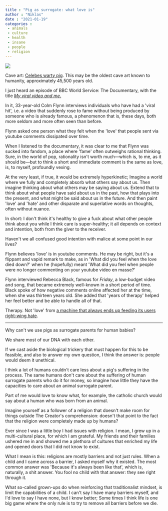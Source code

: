 ```yaml
---
title : "Pig as surrogate: what love is"
author : "Niklas"
date : "2021-01-19"
categories : 
 - animals
 - culture
 - health
 - insane
 - people
 - religion
---
```


![](https://niklasblog.com/wp-content/13CAVE1-jumbo.jpg)

Cave art: [Celebes warty pig](https://en.wikipedia.org/wiki/Celebes_warty_pig#Cave_art). This may be the oldest cave art known to humanity, approximately 45,500 years old.

I just heard an episode of BBC World Service: The Documentary, with the title [_My viral video and me_.](https://pca.st/episode/f1f4ab4e-5899-401b-8111-c5a7249b8c19)

In it, 33-year-old Colm Flynn interviews individuals who have had a 'viral hit', i.e. a video that suddenly rose to fame without being produced by someone who is already famous, a phenomenon that is, these days, both more seldom and more often seen than before.

Flynn asked one person what they felt when the 'love' that people sent via youtube comments dissipated over time.

When I listened to the documentary, it was clear to me that Flynn was sucked into fandom, a place where 'fame' often outweighs rational thinking. Sure, in the world of pop, rationality isn't worth much—which is, to me, as it should be—but to think a short and immediate comment is the same as love, is, to myself, profoundly vexing.

At the very least, if true, it would be extremely hyperkinetic; Imagine a world where we fully and completely absorb what others say about us. Then imagine thinking about what others may be saying about us. Extend that to think about what people have said about us in the past, how that plays into the present, and what might be said about us in the future. And then paint 'love' and 'hate' and other disparate and superlative words on thoughts, often without nuance.

In short: I don't think it's healthy to give a fuck about what other people think about you while I think care is super-healthy; it all depends on context and intention, both from the giver to the receiver.

Haven't we all confused good intention with malice at some point in our lives?

Flynn believes 'love' is in youtube comments. He may be right, but it's a flippant and vapid remark to make, as in 'What did you feel when the love died down?' when he (hopefully) meant 'What did you feel when people were no longer commenting on your youtube video en masse?'

Flynn interviewed Rebecca Black, famous for _Friday_, a low-budget video and song, that became extremely well-known in a short period of time. Black spoke of how negative comments online affected her at the time, when she was thirteen years old. She added that 'years of therapy' helped her feel better and be able to handle all of that.

Therapy. Not 'love' from [a machine that always ends up feeding its users right-wing hate](https://niklasblog.com/?p=24952).

* * *

Why can't we use pigs as surrogate parents for human babies?

We share most of our DNA with each other.

If we cast aside the biological trickery that must happen for this to be feasible, and also to answer my own question, I think the answer is: people would deem it unethical.

I think a lot of humans couldn't care less about a pig's suffering in the process. The same humans don't care about the suffering of human surrogate parents who do it for money, so imagine how little they have the capacities to care about an animal surrogate parent.

Part of me would love to know what, for example, the catholic church would say about a human who was born from an animal.

Imagine yourself as a follower of a religion that doesn't make room for things outside The Creator's comprehension: doesn't that point to the fact that the religion were completely made up by humans?

Ever since I was a little boy I had issues with religion. I mean, I grew up in a multi-cultural place, for which I am grateful. My friends and their families ushered me in and showed me a plethora of cultures that enriched my life and opened doors that I did not know to exist.

What I mean is this: religions are mostly barriers and not just rules. When a child and I came across a barrier, I asked myself why it existed. The most common answer was 'Because it's always been like that', which is, naturally, a shit answer. You fool no child with that answer: they see right through it.

What so-called grown-ups do when reinforcing that traditionalist mindset, is limit the capabilities of a child. I can't say I have many barriers myself, and I'd love to say I have none, but I know better; Some times I think life is one big game where the only rule is to try to remove all barriers before we die.
